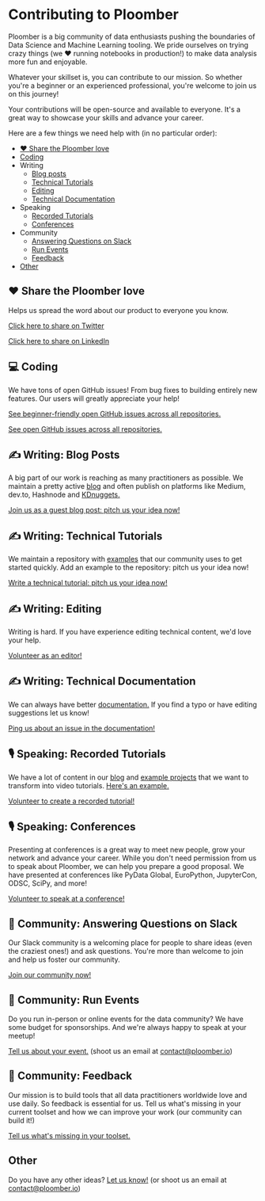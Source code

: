 # Contributing to Ploomber

Ploomber is a big community of data enthusiasts pushing the boundaries of Data Science and Machine Learning tooling. We pride ourselves on trying crazy things (we ❤️ running notebooks in production!) to make data analysis more fun and enjoyable.

Whatever your skillset is, you can contribute to our mission. So whether you're a beginner or an experienced professional, you're welcome to join us on this journey!

Your contributions will be open-source and available to everyone. It's a great way to showcase your skills and advance your career.

Here are a few things we need help with (in no particular order):

- [❤️ Share the Ploomber love](#%EF%B8%8F-share-the-ploomber-love)
- [Coding](#-coding)
- Writing
    - [Blog posts](#%EF%B8%8F-writing-blog-posts)
    - [Technical Tutorials](#%EF%B8%8F-writing-technical-tutorials)
    - [Editing](#%EF%B8%8F-writing-editing)
    - [Technical Documentation](#%EF%B8%8F-writing-technical-documentation)
- Speaking
    - [Recorded Tutorials](#-speaking-recorded-tutorials)
    - [Conferences](#-speaking-conferences)
- Community
    - [Answering Questions on Slack](#-community-answering-questions-on-slack)
    - [Run Events](#-community-run-events)
    - [Feedback](#-community-feedback)
- [Other](#other)


## ❤️ Share the Ploomber love
Helps us spread the word about our product to everyone you know.

[Click here to share on Twitter](https://twitter.com/intent/tweet?text=Check%20out%20%40Ploomber.%20They%27re%20amazing%21&url=https://github.com/ploomber/ploomber)

[Click here to share on LinkedIn](https://www.linkedin.com/sharing/share-offsite/?url=https://github.com/ploomber/ploomber)

## 💻 Coding
We have tons of open GitHub issues! From bug fixes to building entirely new features. Our users will greatly appreciate your help!

[See beginner-friendly open GitHub issues across all repositories.](https://github.com/issues?q=org%3Aploomber+is%3Aopen+is%3Aissue+label%3A%22good+first+issue%22)

[See open GitHub issues across all repositories.](https://github.com/issues?q=org%3Aploomber+is%3Aopen++is%3Aissue)

## ✍️ Writing: Blog Posts
A big part of our work is reaching as many practitioners as possible. We maintain a pretty active [blog](https://ploomber.io/blog/) and often publish on platforms like Medium, dev.to, Hashnode and [KDnuggets.](https://www.kdnuggets.com/)

[Join us as a guest blog post: pitch us your idea now!](https://github.com/ploomber/contributing/issues/new?title=Blog%20post%20idea)

## ✍️ Writing: Technical Tutorials
We maintain a repository with [examples](https://github.com/ploomber/projects) that our community uses to get started quickly. Add an example to the repository: pitch us your idea now!

[Write a technical tutorial: pitch us your idea now!](https://github.com/ploomber/contributing/issues/new?title=Tutorial%20idea)

## ✍️ Writing: Editing
Writing is hard. If you have experience editing technical content, we'd love your help. 

[Volunteer as an editor!](https://github.com/ploomber/contributing/issues/new?title=I%20can%20help%20editing)

## ✍️ Writing: Technical Documentation
We can always have better [documentation.](https://docs.ploomber.io/en/latest/) If you find a typo or have editing suggestions let us know!

[Ping us about an issue in the documentation!](https://github.com/ploomber/contributing/issues/new?title=Documentation%20feedback)

## 🎙 Speaking: Recorded Tutorials
We have a lot of content in our [blog](https://ploomber.io/blog/) and [example projects](https://github.com/ploomber/projects) that we want to transform into video tutorials. [Here's an example.](https://youtu.be/37NIM3RSMz4)

[Volunteer to create a recorded tutorial!](https://github.com/ploomber/contributing/issues/new?title=I%20can%20help%20recording%20a%20tutorial)

## 🎙 Speaking: Conferences
Presenting at conferences is a great way to meet new people, grow your network and advance your career. While you don't need permission from us to speak about Ploomber, we can help you prepare a good proposal. We have presented at conferences like PyData Global, EuroPython, JupyterCon, ODSC, SciPy, and more!

[Volunteer to speak at a conference!](https://github.com/ploomber/contributing/issues/new?title=I%20can%20speak%20at%20a%20conference)

## 👥 Community: Answering Questions on Slack
Our Slack community is a welcoming place for people to share ideas (even the craziest ones!) and ask questions. You're more than welcome to join and help us foster our community.

[Join our community now!](https://github.com/ploomber/contributing/issues/new?title=I%20can%20speak%20at%20a%20conference)

## 👥 Community: Run Events
Do you run in-person or online events for the data community? We have some budget for sponsorships. And we're always happy to speak at your meetup!

[Tell us about your event.](mailto:contact@ploomber.io) (shoot us an email at [contact@ploomber.io](mailto:contact@ploomber.io))

## 👥 Community: Feedback
Our mission is to build tools that all data practitioners worldwide love and use daily. So feedback is essential for us. Tell us what's missing in your current toolset and how we can improve your work (our community can build it!)

[Tell us what's missing in your toolset.](https://github.com/ploomber/contributing/issues/new?title=Something%20that%20is%20missing%20on%20my%20toolset)

## Other

Do you have any other ideas? [Let us know!](https://github.com/ploomber/contributing/issues/new?title=Idea) (or shoot us an email at [contact@ploomber.io](mailto:contact@ploomber.io))
